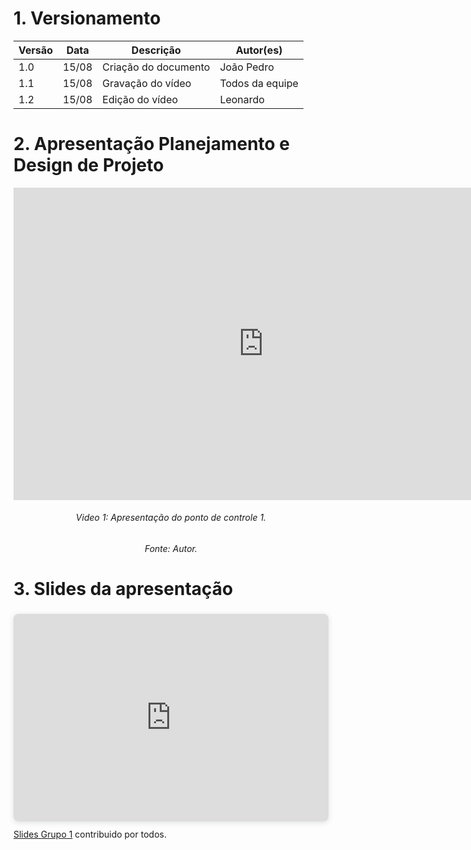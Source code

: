 # 1. Versionamento
|Versão|Data|Descrição|Autor(es)|
|------|----|---------|---------|
|1.0|15/08|Criação do documento|João Pedro|
|1.1|15/08|Gravação do vídeo|Todos da equipe|
|1.2|15/08|Edição do vídeo|Leonardo|

# 2. Apresentação Planejamento e Design de Projeto
<iframe width="800" height="500" src="https://www.youtube.com/embed/xWkLe62AS4U" title="YouTube video player" frameborder="0" allow="accelerometer; autoplay; clipboard-write; encrypted-media; gyroscope; picture-in-picture" allowfullscreen></iframe>
<h6 align = "center">Video 1: Apresentação do ponto de controle 1. </h6>
<h6 align = "center">Fonte: Autor. </h6>

# 3. Slides da apresentação
<div style="position: relative; width: 100%; height: 0; padding-top: 56.2500%;
 padding-bottom: 48px; box-shadow: 0 2px 8px 0 rgba(63,69,81,0.16); margin-top: 1.6em; margin-bottom: 0.9em; overflow: hidden;
 border-radius: 8px; will-change: transform;">
  <iframe loading="lazy" style="position: absolute; width: 100%; height: 100%; top: 0; left: 0; border: none; padding: 0;margin: 0;"
    src="https:&#x2F;&#x2F;www.canva.com&#x2F;design&#x2F;DAEnA9fZAa8&#x2F;view?embed">
  </iframe>
</div>
<a href="https:&#x2F;&#x2F;www.canva.com&#x2F;design&#x2F;DAEnA9fZAa8&#x2F;view?utm_content=DAEnA9fZAa8&amp;utm_campaign=designshare&amp;utm_medium=embeds&amp;utm_source=link" target="_blank" rel="noopener">Slides Grupo 1</a> contribuido por todos. 
